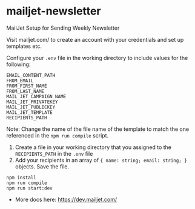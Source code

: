 # mailjet-newsletter
MailJet Setup for Sending Weekly Newsletter

Visit mailjet.com/ to create an account with your credentials and set up templates etc.

Configure your `.env` file in the working directory to include values for the following:
```
EMAIL_CONTENT_PATH
FROM_EMAIL
FROM_FIRST_NAME
FROM_LAST_NAME
MAIL_JET_CAMPAIGN_NAME
MAIL_JET_PRIVATEKEY
MAIL_JET_PUBLICKEY
MAIL_JET_TEMPLATE
RECIPIENTS_PATH
```
Note: Change the name of the file name of the template to match the one referenced in the `npm run compile` script.

1. Create a file in your working directory that you assigned to the `RECIPIENTS_PATH` in the `.env` file
2. Add your recipients in an array of `{ name: string; email: string; }` objects. Save the file.


````
npm install
npm run compile
npm run start:dev
````

* More docs here: https://dev.mailjet.com/